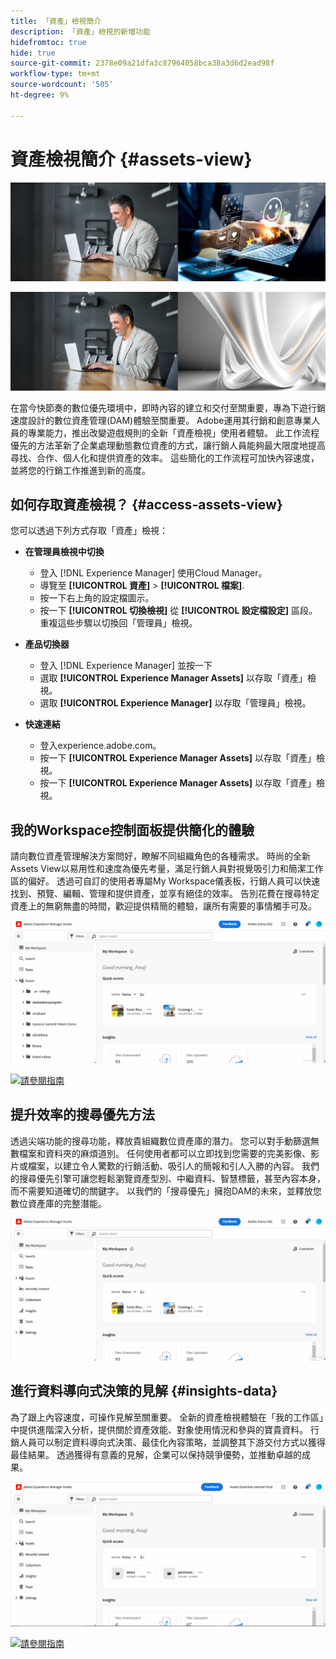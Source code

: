 ```yaml
---
title: 「資產」檢視簡介
description: 「資產」檢視的新增功能
hidefromtoc: true
hide: true
source-git-commit: 2378e09a21dfa3c87964058bca38a3d6d2ead98f
workflow-type: tm+mt
source-wordcount: '505'
ht-degree: 9%

---
```



# 資產檢視簡介 {#assets-view}

![部署 Assets Essentials](assets/banner-image.jpg)

![部署 Assets Essentials](assets/banner-image1.png)

在當今快節奏的數位優先環境中，即時內容的建立和交付至關重要，專為下遊行銷速度設計的數位資產管理(DAM)體驗至關重要。 Adobe運用其行銷和創意專業人員的專業能力，推出改變遊戲規則的全新「資產檢視」使用者體驗。 此工作流程優先的方法革新了企業處理動態數位資產的方式，讓行銷人員能夠最大限度地提高尋找、合作、個人化和提供資產的效率。 這些簡化的工作流程可加快內容速度，並將您的行銷工作推進到新的高度。

## 如何存取資產檢視？ {#access-assets-view}

您可以透過下列方式存取「資產」檢視：

* **在管理員檢視中切換**

   * 登入 [!DNL Experience Manager] 使用Cloud Manager。
   * 導覽至 **[!UICONTROL 資產]** > **[!UICONTROL 檔案]**.
   * 按一下右上角的設定檔圖示。
   * 按一下 **[!UICONTROL 切換檢視]** 從 **[!UICONTROL 設定檔設定]** 區段。
重複這些步驟以切換回「管理員」檢視。

* **產品切換器**
   * 登入 [!DNL Experience Manager] 並按一下
   * 選取 **[!UICONTROL Experience Manager Assets]** 以存取「資產」檢視。
   * 選取 **[!UICONTROL Experience Manager]** 以存取「管理員」檢視。

* **快速連結**
   * 登入experience.adobe.com。
   * 按一下 **[!UICONTROL Experience Manager Assets]** 以存取「資產」檢視。
   * 按一下 **[!UICONTROL Experience Manager Assets]** 以存取「資產」檢視。


## 我的Workspace控制面板提供簡化的體驗

請向數位資產管理解決方案問好，瞭解不同組織角色的各種需求。 時尚的全新Assets View以易用性和速度為優先考量，滿足行銷人員對視覺吸引力和簡潔工作區的偏好。 透過可自訂的使用者專屬My Workspace儀表板，行銷人員可以快速找到、預覽、編輯、管理和提供資產，並享有絕佳的效率。 告別花費在搜尋特定資產上的無窮無盡的時間，歡迎提供精簡的體驗，讓所有需要的事情觸手可及。

![部署 Assets Essentials](assets/experiment.gif)

[![請參閱指南](https://helpx.adobe.com/content/dam/help/en/marketing-cloud/how-to/digital-foundation/_jcr_content/main-pars/image_1250343773/see-the-guide-sm.png)](my-workspace.md)

## 提升效率的搜尋優先方法

透過尖端功能的搜尋功能，釋放貴組織數位資產庫的潛力。 您可以對手動篩選無數檔案和資料夾的麻煩道別。 任何使用者都可以立即找到您需要的完美影像、影片或檔案，以建立令人驚歎的行銷活動、吸引人的簡報和引人入勝的內容。 我們的搜尋優先引擎可讓您輕鬆瀏覽資產型別、中繼資料、智慧標籤，甚至內容本身，而不需要知道確切的關鍵字。 以我們的「搜尋優先」擁抱DAM的未來，並釋放您數位資產庫的完整潛能。

![部署 Assets Essentials](assets/search-first.gif)

## 進行資料導向式決策的見解 {#insights-data}

為了跟上內容速度，可操作見解至關重要。 全新的資產檢視體驗在「我的工作區」中提供進階深入分析，提供關於資產效能、對象使用情況和參與的寶貴資料。 行銷人員可以制定資料導向式決策、最佳化內容策略，並調整其下游交付方式以獲得最佳結果。 透過獲得有意義的見解，企業可以保持競爭優勢，並推動卓越的成果。

![部署 Assets Essentials](assets/insights-overview.gif)

[![請參閱指南](https://helpx.adobe.com/content/dam/help/en/marketing-cloud/how-to/digital-foundation/_jcr_content/main-pars/image_1250343773/see-the-guide-sm.png)](manage-reports.md#view-live-statistics)


